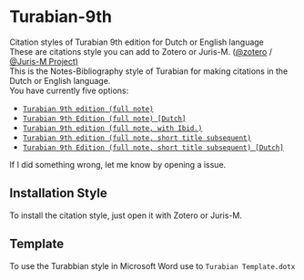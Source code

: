 # Turabian-9th
Citation styles of Turabian 9th edition for Dutch or English language </br>
These are citations style you can add to Zotero or Juris-M. ([@zotero](https://github.com/zotero) / [@Juris-M Project)](https://github.com/Juris-M) </br>
This is the Notes-Bibliography style of Turabian for making citations in the Dutch or English language. </br>
You have currently five options:
 - [`Turabian 9th edition (full note)`](https://raw.githubusercontent.com/BPower0036/Turabian-9th/main/turabian-9th-edition-fullnote.csl)
 - [`Turabian 9th Edition (full note) [Dutch]`](https://raw.githubusercontent.com/BPower0036/Turabian-9th/main/turabian-9th-edition-fullnote-dutch.csl)
 - [`Turabian 9th edition (full note, with Ibid.)`](https://raw.githubusercontent.com/BPower0036/Turabian-9th/main/turabian-9th-edition-fullnote-idib.csl)
 - [`Turabian 9th edition (full note, short title subsequent)`](https://raw.githubusercontent.com/BPower0036/Turabian-9th/main/turabian-9th-edition-fullnote-short-title-subsequent.csl)
 - [`Turabian 9th Edition (full note, short title subsequent) [Dutch]`](https://raw.githubusercontent.com/BPower0036/Turabian-9th/main/turabian-9th-edition-fullnote-short-title-subsequent-dutch.csl)
</p>
If I did something wrong, let me know by opening a issue.

## Installation Style
To install the citation style, just open it with Zotero or Juris-M.

## Template
To use the Turabbian style in Microsoft Word use to `Turabian Template.dotx`
